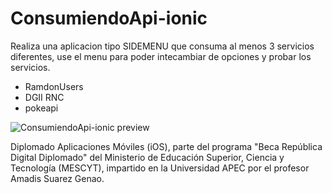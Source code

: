 # ConsumiendoApi-ionic

Realiza una aplicacion tipo SIDEMENU que consuma al menos 3 servicios diferentes, use el menu para poder intecambiar de opciones y probar los servicios. 
* RamdonUsers
* DGII RNC
* pokeapi

![ConsumiendoApi-ionic preview](https://raw.githubusercontent.com/robertlluberes/ConsumiendoApi-ionic/master/app-preview.jpg "ConsumiendoApi-ionic")

Diplomado Aplicaciones Móviles (iOS), parte del programa "Beca República Digital Diplomado" del Ministerio de Educación Superior, Ciencia y Tecnología (MESCYT), impartido en la Universidad APEC por el profesor Amadis Suarez Genao.
        